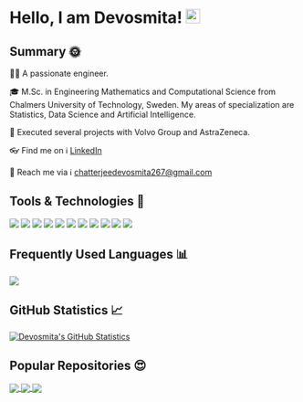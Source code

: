 # Hello, I am Devosmita! <img src="https://media.giphy.com/media/hvRJCLFzcasrR4ia7z/giphy.gif" width="25px">

## Summary :sun_with_face:
:woman_technologist: A passionate engineer.

:mortar_board: M.Sc. in Engineering Mathematics and Computational Science from Chalmers University of Technology, Sweden. My areas of specialization are Statistics, Data Science and Artificial Intelligence. 

:gem: Executed several projects with Volvo Group and AstraZeneca.

:eyeglasses: Find me on :information_source: [LinkedIn](https://www.linkedin.com/in/devosmitachatterjee/)

:email: Reach me via :information_source: [chatterjeedevosmita267@gmail.com](mailto:chatterjeedevosmita267@gmail.com)

## Tools & Technologies :wrench:
![](https://img.shields.io/badge/OS-Linux-informational?style=flat&logo=linux&logoColor=white&color=2bbc8a)
![](https://img.shields.io/badge/OS-Windows-informational?style=flat&logo=windows&logoColor=white&color=2bbc8a)
![](https://img.shields.io/badge/Code-Python-informational?style=flat&logo=python&logoColor=white&color=2bbc8a)
![](https://img.shields.io/badge/Code-R-informational?style=flat&logo=r&logoColor=white&color=2bbc8a)
![](https://img.shields.io/badge/Code-MATLAB-informational?style=flat&logo=matlab&logoColor=white&color=2bbc8a)
![](https://img.shields.io/badge/Code-LaTeX-informational?style=flat&logo=latex&logoColor=white&color=2bbc8a)
![](https://img.shields.io/badge/Code-Mathematica-informational?style=flat&logo=mathematica&logoColor=white&color=2bbc8a)
![](https://img.shields.io/badge/Shell-Bash-informational?style=flat&logo=gnu-bash&logoColor=white&color=2bbc8a)
![](https://img.shields.io/badge/Tools-SQL-informational?style=flat&logo=sql&logoColor=white&color=2bbc8a)
![](https://img.shields.io/badge/Code-C-informational?style=flat&logo=c&logoColor=white&color=2bbc8a)
![](https://img.shields.io/badge/Code-C++-informational?style=flat&logo=c++&logoColor=white&color=2bbc8a)

## Frequently Used Languages :bar_chart:
<a href="https://github.com/devosmitachatterjee2018/devosmitachatterjee2018">
  <img align="center" src="https://github-readme-stats.vercel.app/api/top-langs/?username=devosmitachatterjee2018&hide=java,html,tex&title_color=ffffff&text_color=c9cacc&icon_color=2bbc8a&bg_color=1d1f21&langs_count=3" />
</a>

## GitHub Statistics :chart_with_upwards_trend:
<a href="https://github.com/devosmitachatterjee2018/devosmitachatterjee2018">
  <img align="center" src="https://github-readme-stats.vercel.app/api?username=devosmitachatterjee2018&show_icons=true&line_height=27&count_private=true&title_color=ffffff&text_color=c9cacc&icon_color=2bbc8a&bg_color=1d1f21" alt="Devosmita's GitHub Statistics" />
</a>

## Popular Repositories :heart_eyes:
<a href="https://github.com/devosmitachatterjee2018/DataCleaningTool">
  <img align="center" src="https://github-readme-stats.vercel.app/api/pin/?username=devosmitachatterjee2018&repo=DataCleaningTool&title_color=ffffff&text_color=c9cacc&icon_color=2bbc8a&bg_color=1d1f21" />
</a>     

<a href="https://github.com/devosmitachatterjee2018/Spatial_Statistics_and_Image_Analysis">
  <img align="center" src="https://github-readme-stats.vercel.app/api/pin/?username=devosmitachatterjee2018&repo=Spatial_Statistics_and_Image_Analysis&title_color=ffffff&text_color=c9cacc&icon_color=2bbc8a&bg_color=1d1f21" />
</a>    

<a href="https://github.com/devosmitachatterjee2018/Project_Course_in_Mathematical_and_Statistical_Modelling">
  <img align="center" src="https://github-readme-stats.vercel.app/api/pin/?username=devosmitachatterjee2018&repo=Project_Course_in_Mathematical_and_Statistical_Modelling&title_color=ffffff&text_color=c9cacc&icon_color=2bbc8a&bg_color=1d1f21" />
</a>  
